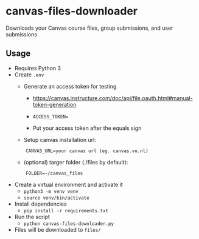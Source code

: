 # canvas-files-downloader

Downloads your Canvas course files, group submissions, and user submissions

## Usage

* Requires Python 3
* Create `.env`
  * Generate an access token for testing
    * https://canvas.instructure.com/doc/api/file.oauth.html#manual-token-generation
    * ```
      ACCESS_TOKEN=
      ```
    
    * Put your access token after the equals sign
  
  * Setup canvas installation url:
  ```
      CANVAS_URL=your canvas url (eg. canvas.vu.nl)
   ```
  * (optional) targer folder (./files by default):
  ```
      FOLDER=~/canvas_files
   ```
* Create a virtual environment and activate it
  * `python3 -m venv venv`
  * `source venv/bin/activate`
* Install dependencies
  * `pip install -r requirements.txt`
* Run the script
  * `python canvas-files-downloader.py`
* Files will be downloaded to `files/`
